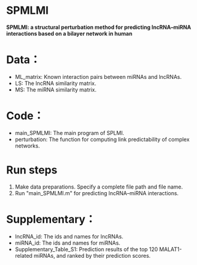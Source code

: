 # SPMLMI

**SPMLMI: a structural perturbation method for predicting lncRNA–miRNA interactions based on a bilayer network in human**

# Data：

- ML_matrix: Known interaction pairs between miRNAs and lncRNAs.
- LS: The lncRNA similarity matrix.
- MS: The miRNA similarity matrix.

# Code：

- main_SPMLMI: The main program of SPLMI.
- perturbation:  The function for computing link predictability of complex networks.

# Run steps

1. Make data preparations. Specify a complete file path and file name.
2. Run "main_SPMLMI.m" for predicting lncRNA–miRNA interactions.

# Supplementary：

- lncRNA_id: The ids and names for  lncRNAs.
- miRNA_id: The ids and names for  miRNAs.
- Supplementary_Table_S1: Prediction results of the top 120 MALAT1-related miRNAs, and ranked by their prediction scores.
